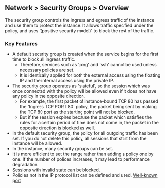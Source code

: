 ## Network > Security Groups > Overview

The security group controls the ingress and egress traffic of the instance and use them to protect the instance. It allows traffic specified under the policy, and uses '(positive security model)' to block the rest of the traffic.

### Key Features
* A default security group is created when the service begins for the first time to block all ingress traffic. 
  * Therefore, services such as 'ping' and 'ssh' cannot be used unless necessary policies are set. 
  * It is identically applied for both the external access using the floating IP and the internal access using the private IP. 
* The security group operates as 'stateful', so the session which was once connected with the policy will be allowed even if it does not have any policy in the opposite direction. 
  * For example, the first packet of instance-bound TCP 80 has passed the 'Ingress TCP PORT 80' policy, the packet being sent by making the TCP 80 port as the starting point will not be blocked. 
  * But if the session expires because the packet which satisfies the rules for a certain period of time does not come in, the packet in the opposite direction is blocked as well. 
* In the default security group, the policy for all outgoing traffic has been set. If you do not delete this policy, all sessions that start from the instance will be allowed.
* In the instance, many security groups can be set.
* It is more efficient to set the range rather than adding a policy one by one. If the number of polices increases, it may lead to performance degradation.
* Sessions with invalid state can be blocked.
* Policies not in the IP protocol list can be defined and used. [Well-known port](https://en.wikipedia.org/wiki/List_of_TCP_and_UDP_port_numbers)

